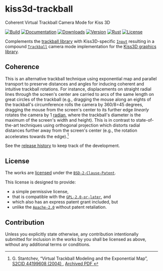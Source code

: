 # kiss3d-trackball

Coherent Virtual Trackball Camera Mode for Kiss 3D

[![Build][]](https://github.com/qu1x/kiss3d-trackball/actions/workflows/build.yml)
[![Documentation][]](https://docs.rs/kiss3d-trackball)
[![Downloads][]](https://crates.io/crates/kiss3d-trackball)
[![Version][]](https://crates.io/crates/kiss3d-trackball)
[![Rust][]](https://www.rust-lang.org)
[![License][]](https://spdx.org/licenses/BSD-2-Clause-Patent.html)

[Build]: https://github.com/qu1x/kiss3d-trackball/actions/workflows/build.yml/badge.svg
[Documentation]: https://docs.rs/kiss3d-trackball/badge.svg
[Downloads]: https://img.shields.io/crates/d/kiss3d-trackball.svg
[Version]: https://img.shields.io/crates/v/kiss3d-trackball.svg
[Rust]: https://img.shields.io/badge/rust-v1.87.0-brightgreen.svg
[License]: https://img.shields.io/crates/l/kiss3d-trackball.svg

Complements the [trackball library] with Kiss3D-specific [`Input`] resulting in a compound
[`Trackball`] camera mode implementation for the [Kiss3D graphics library].

## Coherence

This is an alternative trackball technique using exponential map and parallel transport to
preserve distances and angles for inducing coherent and intuitive trackball rotations. For
instance, displacements on straight radial lines through the screen's center are carried to arcs
of the same length on great circles of the trackball (e.g., dragging the mouse along an eights
of the trackball's circumference rolls the camera by 360/8=45 degrees, dragging the mouse from
the screen's center to its further edge *linearly* rotates the camera by 1 [radian], where the
trackball's diameter is the maximum of the screen's width and height). This is in contrast to
state-of-the-art techniques using orthogonal projection which distorts radial distances further
away from the screen's center (e.g., the rotation accelerates towards the edge).[^1]

[^1]: G. Stantchev, “Virtual Trackball Modeling and the Exponential Map”, [S2CID 44199608 (2004)
](https://api.semanticscholar.org/CorpusID:44199608), [Archived PDF
](https://web.archive.org/web/2/http://www.math.umd.edu:80/~gogo/Papers/trackballExp.pdf)

[radian]: https://en.wikipedia.org/wiki/Radian

See the [release history](RELEASES.md) to keep track of the development.

[trackball library]: https://github.com/qu1x/trackball
[Kiss3D graphics library]: https://github.com/sebcrozet/kiss3d

[`Input`]: https://docs.rs/kiss3d-trackball/latest/kiss3d_trackball/struct.Input.html
[`Trackball`]: https://docs.rs/kiss3d-trackball/latest/kiss3d_trackball/struct.Trackball.html

## License

The works are [licensed](LICENSES/BSD-2-Clause-Patent.md) under the [`BSD-2-Clause-Patent`].

This license is designed to provide:

  * a simple permissive license,
  * that is compatible with the [`GPL-2.0-or-later`], and
  * which also has an express patent grant included, but
  * unlike the [`Apache-2.0`] without patent retaliation.

[`BSD-2-Clause-Patent`]: https://spdx.org/licenses/BSD-2-Clause-Patent.html
[`GPL-2.0-or-later`]: https://spdx.org/licenses/GPL-2.0-or-later.html
[`Apache-2.0`]: https://spdx.org/licenses/Apache-2.0.html

## Contribution

Unless you explicitly state otherwise, any contribution intentionally submitted for inclusion
in the works by you shall be licensed as above, without any additional terms or conditions.

